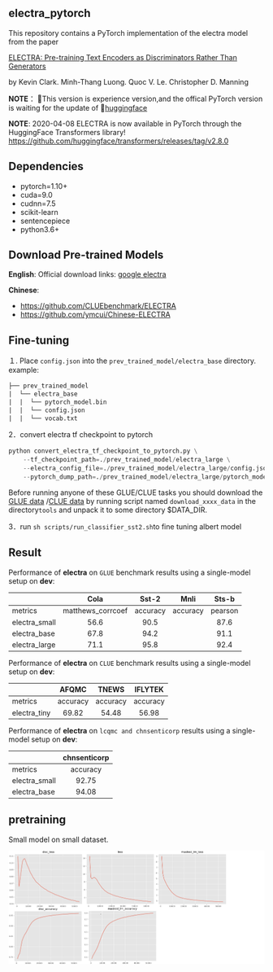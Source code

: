 
## electra_pytorch

This repository contains a PyTorch implementation of the electra model from the paper 

[ELECTRA: Pre-training Text Encoders as Discriminators Rather Than Generators ](https://openreview.net/pdf?id=r1xMH1BtvB)

by Kevin Clark. Minh-Thang Luong. Quoc V. Le. Christopher D. Manning

**NOTE**： 🤗This version is experience version,and the offical PyTorch version is waiting for the update of 🤗[huggingface](https://github.com/huggingface/transformers)

**NOTE**: 2020-04-08 ELECTRA is now available in PyTorch through the HuggingFace Transformers library!  https://github.com/huggingface/transformers/releases/tag/v2.8.0


## Dependencies

- pytorch=1.10+
- cuda=9.0
- cudnn=7.5
- scikit-learn
- sentencepiece
- python3.6+

## Download Pre-trained Models 

**English**: Official download links: [google electra](https://github.com/google-research/electra)

**Chinese**: 

* https://github.com/CLUEbenchmark/ELECTRA
* https://github.com/ymcui/Chinese-ELECTRA

## Fine-tuning

１. Place `config.json` into the `prev_trained_model/electra_base` directory.
example:
```text
├── prev_trained_model
|  └── electra_base
|  |  └── pytorch_model.bin
|  |  └── config.json
|  |  └── vocab.txt
```

2．convert electra tf checkpoint to pytorch
```python
python convert_electra_tf_checkpoint_to_pytorch.py \
    --tf_checkpoint_path=./prev_trained_model/electra_large \
    --electra_config_file=./prev_trained_model/electra_large/config.json \
    --pytorch_dump_path=./prev_trained_model/electra_large/pytorch_model.bin
```

Before running anyone of these GLUE/CLUE tasks you should download the [GLUE data](https://gluebenchmark.com/tasks) /[CLUE data](https://www.cluebenchmarks.com/introduce.html) by running  script named `download_xxxx_data` in the directory`tools` and unpack it to some directory $DATA_DIR.

3．run `sh scripts/run_classifier_sst2.sh`to fine tuning albert model

## Result

Performance of **electra** on `GLUE` benchmark results using a single-model setup on **dev**:

|  | Cola| Sst-2| Mnli| Sts-b|
| :------- | :---------: | :---------: |:---------: | :---------: |
| metrics | matthews_corrcoef | accuracy | accuracy | pearson |
| electra_small | 56.6 | 90.5 |  | 87.6 |
| electra_base | 67.8 | 94.2 |  | 91.1 |
| electra_large | 71.1 | 95.8 |  | 92.4 |

Performance of **electra** on `CLUE` benchmark results using a single-model setup on **dev**:

|  | AFQMC| TNEWS | IFLYTEK |
| :------- | :---------: | :---------: |:---------: |
| metrics | accuracy | accuracy | accuracy |
| electra_tiny | 69.82 | 54.48 | 56.98 |

Performance of **electra** on `lcqmc and chnsenticorp` results using a single-model setup on **dev**:

|  | chnsenticorp |
| :------- | :---------: |
| metrics | accuracy |
| electra_small |  92.75 |
| electra_base | 94.08 |

## pretraining

Small model on small dataset.

![](./outputs/training.png)
